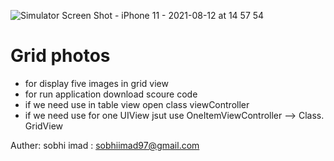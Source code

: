 ![Simulator Screen Shot - iPhone 11 - 2021-08-12 at 14 57 54](https://user-images.githubusercontent.com/49310999/129192901-de31cb1b-03fb-4bfd-82a3-4a414def8839.png)
# Grid photos

- for display five images in grid view 
- for run application download scoure code 
- if we need use in table view open class viewController 
- if we need use for one UIView jsut use OneItemViewController --> Class. GridView 



Auther: 
sobhi imad : sobhiimad97@gmail.com

